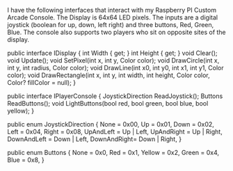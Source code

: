 I have the following interfaces that interact with my Raspberry PI Custom Arcade Console. The Display is 64x64 LED pixels. The inputs are a digital joystick (boolean for up, down, left right) and three buttons, Red, Green, Blue.
The console also supports two players who sit on opposite sites of the display.

public interface IDisplay
{
int Width { get; }
int Height { get; }
void Clear();
void Update();
void SetPixel(int x, int y, Color color);
void DrawCircle(int x, int y, int radius, Color color);
void DrawLine(int x0, int y0, int x1, int y1, Color color);
void DrawRectangle(int x, int y, int width, int height, Color color, Color? fillColor = null);
}

public interface IPlayerConsole
{
JoystickDirection ReadJoystick();
Buttons ReadButtons();
void LightButtons(bool red, bool green, bool blue, bool yellow);
}

public enum JoystickDirection
{
None        = 0x00,
Up          = 0x01,
Down        = 0x02,
Left        = 0x04,
Right       = 0x08,
UpAndLeft   = Up | Left,
UpAndRight  = Up | Right,
DownAndLeft = Down | Left,
DownAndRight= Down | Right,
}

public enum Buttons
{
None = 0x0,
Red = 0x1,
Yellow = 0x2,
Green = 0x4,
Blue = 0x8,
}